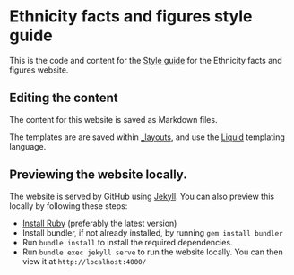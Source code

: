 # Ethnicity facts and figures style guide

This is the code and content for the [Style guide](https://racedisparityaudit.github.io/style-guide/) for the Ethnicity facts and figures website.

## Editing the content

The content for this website is saved as Markdown files.

The templates are are saved within [_layouts](_layouts), and use the [Liquid](https://shopify.github.io/liquid/) templating language.

## Previewing the website locally.

The website is served by GitHub using [Jekyll](https://help.github.com/articles/using-jekyll-as-a-static-site-generator-with-github-pages/). You can also preview this locally by following these steps:

* [Install Ruby](https://www.ruby-lang.org/en/documentation/installation/) (preferably the latest version)
* Install bundler, if not already installed, by running `gem install bundler`
* Run `bundle install` to install the required dependencies.
* Run `bundle exec jekyll serve` to run the website locally. You can then view it at `http://localhost:4000/`
